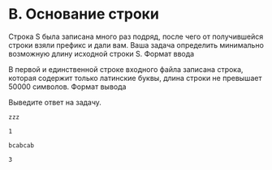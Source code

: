 # B. Основание строки

Строка S была записана много раз подряд, после чего от получившейся строки взяли префикс и дали вам. Ваша задача определить минимально возможную длину исходной строки S.
Формат ввода

В первой и единственной строке входного файла записана строка, которая содержит только латинские буквы, длина строки не превышает 50000 символов.
Формат вывода

Выведите ответ на задачу.

```text
zzz

1

bcabcab

3
```